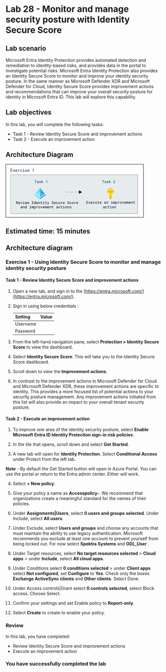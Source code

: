 # Lab 28 - Monitor and manage security posture with Identity Secure Score

## Lab scenario

Microsoft Entra Identity Protection provides automated detection and remediation to identity-based risks, and provides data in the portal to investigate potential risks. Microsoft Entra Identity Protection also provides an Identity Secure Score to monitor and improve your identity security posture. In the same manner as Microsoft Defender XDR and Microsoft Defender for Cloud, Identity Secure Score provides improvement actions and recommendations that can improve your overall security posture for identity in Microsoft Entra ID. This lab will explore this capability.

## Lab objectives
In this lab, you will complete the following tasks:

+ Task 1 - Review Identity Secure Score and improvement actions
+ Task 2 - Execute an improvement action

## Architecture Diagram

![Screen image displaying the New Group page with Group type, Group name, Owners, and Members highlighted](./media/arch28.png)

## Estimated time: 15 minutes

## Architecture diagram

### Exercise 1 - Using Identity Secure Score to monitor and manage identity security posture

#### Task 1 - Review Identity Secure Score and improvement actions

1. Open a new tab, and sign in to the [https://entra.microsoft.com/](https://entra.microsoft.com/).

2. Sign in using below credentials :

   | Setting | Value |
   | :--- | :--- |
   | Username | **<inject key="AzureAdUserEmail" enableCopy="true" />** |
   | Password | **<inject key="AzureAdUserPassword" enableCopy="true" />** |

3. From the left-hand navigation pane, select **Protection > Identity Secure Score** to view the dashboard.

4. Select **Identity Secure Score**. This will take you to the Identity Secure Score dashboard.

5. Scroll down to view the **Improvement actions**.

6. In contrast to the improvement actions in Microsoft Defender for Cloud and Microsoft Defender XDR, these improvement actions are specific to identity. This provides a more focused list of potential actions to your security posture management. Any improvement actions initiated from this list will also provide an impact to your overall tenant security posture.

#### Task 2 - Execute an improvement action

1. To improve one area of the identity security posture, select **Enable Microsoft Entra ID Identity Protection sign-in risk policies**.

2. In the tile that opens, scroll down and select **Get Started**.

3. A new tab will open for **Identity Protection**. Select **Conditional Access** under Protect from the left tab.

 **Note** - By default the Get Started button will open in Azure Portal. You can use the portal or return to the Entra admin center. Either will work.

4. Select **+ New policy**.

3. Give your policy a name as **Accesspolicy-<inject key="DeploymentID" enableCopy="false"/>**. We recommend that organizations create a meaningful standard for the names of their policies.

4. Under **Assignments|Users**, select **0 users and groups selected**. Under Include, select **All users**.

5. Under Exclude, select **Users and groups** and choose any accounts that must maintain the ability to use legacy authentication. Microsoft recommends you exclude at least one account to prevent yourself from being locked out. For now select **Spektra Systems** and **ODL_User <inject key="DeploymentID"></inject>**.

6. Under Target resources, select **No target resources selected** > **Cloud apps** > under **Include**, select **All cloud apps**.

7. Under Conditions select **0 conditions selected** > under **Client apps** select **Not configured**, set **Configure** to **Yes**. Check only the boxes **Exchange ActiveSync clients** and **Other clients**. Select Done.

8. Under Access controls|Grant select **0 controls selected**, select Block access. Choose Select.

9. Confirm your settings and set Enable policy to **Report-only**.

10. Select **Create** to create to enable your policy.

### Review
In this lab, you have completed:
- Review Identity Secure Score and improvement actions
- Execute an improvement action

### You have successfully completed the lab
